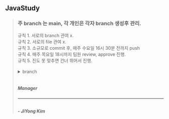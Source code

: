 ## JavaStudy
<blockquote>
  <h3>주 branch 는 main, 각 개인은 각자 branch 생성후 관리. </h3>
  규칙 1. 서로의 branch 관여 x. <br>
  규칙 2. 서로의 file 관여 x. <br>
  규칙 3. 소규모로 commit 후, 매주 수요일 16시 30분 전까지 push <br>
  규칙 4. 매주 목요일 18시까지 팀원 review, approve 진행. <br>
  규칙 5. 진도 못 맞추면 건너 뛰어서 진행. <br>
  <br>
  <details>
    <summary>
      branch
    </summary>
    main branch &nbsp &nbsp -> main, <br>
    BlueTree-Na &nbsp &nbsp -> Blue, <br>
    Hamul777 &nbsp &nbsp &nbsp &nbsp -> won, <br>
    OpenTheDoor  &nbsp-> sangwool <br>
  </details>
  <br>
  <h5>Manager<h5>
  <hr />
  <br>
  - JiYong Kim
</blockquote>
